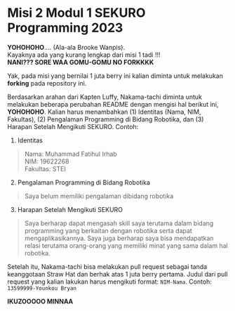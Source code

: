 # Misi 2 Modul 1 SEKURO Programming 2023
**YOHOHOHO**.... (Ala-ala Brooke Wanpis). <br>
Kayaknya ada yang kurang lengkap dari misi 1 tadi !!! <br>
**NANI??? SORE WAA GOMU-GOMU NO FORKKKK** <br>

Yak, pada misi yang bernilai 1 juta berry ini kalian diminta untuk melakukan **forking** pada repository ini.

Berdasarkan arahan dari Kapten Luffy, Nakama-tachi diminta untuk melakukan beberapa perubahan README dengan mengisi hal berikut ini, **YOHOHOHO**. Kalian harus menambahkan (1) Identitas (Nama, NIM, Fakultas), (2) Pengalaman Programming di Bidang Robotika, dan (3) Harapan Setelah Mengikuti SEKURO. Contoh:
1. Identitas
  > Nama: Muhammad Fatihul Irhab <br>
   NIM: 19622268 <br>
  Fakultas: STEI
  
2. Pengalaman Programming di Bidang Robotika<br>
  > Saya belum memiliki pengalaman dibidang robotika
 
3. Harapan Setelah Mengikuti SEKURO<br>
  > Saya berharap dapat mengasah skill saya terutama dalam bidang programming yang berkaitan dengan robotika serta dapat mengaplikasikannya. Saya juga berharap saya bisa mendapatkan relasi terutama orang-orang yang memiliki minat yang sama dalam hal robotika.

Setelah itu, Nakama-tachi bisa melakukan pull request sebagai tanda keanggotaan Straw Hat dan berhak atas 1 juta berry pertama. Judul dari pull request yang kalian lakukan harus mengikuti format: `NIM-Nama`. Contoh: `13599999-Younkou Bryan`

**IKUZOOOOO MINNAA**
